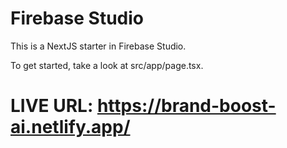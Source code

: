 # Firebase Studio

This is a NextJS starter in Firebase Studio.

To get started, take a look at src/app/page.tsx.

# LIVE URL: https://brand-boost-ai.netlify.app/
